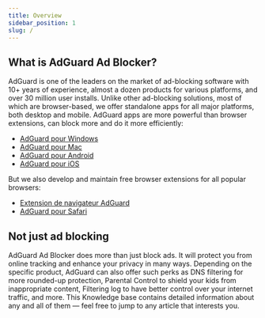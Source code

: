```yaml
---
title: Overview
sidebar_position: 1
slug: /
---
```


## What is AdGuard Ad Blocker?

AdGuard is one of the leaders on the market of ad-blocking software with 10+ years of experience, almost a dozen products for various platforms, and over 30 million user installs. Unlike other ad-blocking solutions, most of which are browser-based, we offer standalone apps for all major platforms, both desktop and mobile. AdGuard apps are more powerful than browser extensions, can block more and do it more efficiently:

- [AdGuard pour Windows](/adguard-for-windows/features/home-screen)
- [AdGuard pour Mac](/adguard-for-mac/features/main)
- [AdGuard pour Android](/adguard-for-android/features/protection/ad-blocking)
- [AdGuard pour iOS](/adguard-for-ios/features/safari-protection)

But we also develop and maintain free browser extensions for all popular browsers:

- [Extension de navigateur AdGuard](/adguard-browser-extension/features/filters)
- [AdGuard pour Safari](/adguard-for-safari/features/general)

## Not just ad blocking

AdGuard Ad Blocker does more than just block ads. It will protect you from online tracking and enhance your privacy in many ways. Depending on the specific product, AdGuard can also offer such perks as DNS filtering for more rounded-up protection, Parental Control to shield your kids from inappropriate content, Filtering log to have better control over your internet traffic, and more. This Knowledge base contains detailed information about any and all of them — feel free to jump to any article that interests you.
